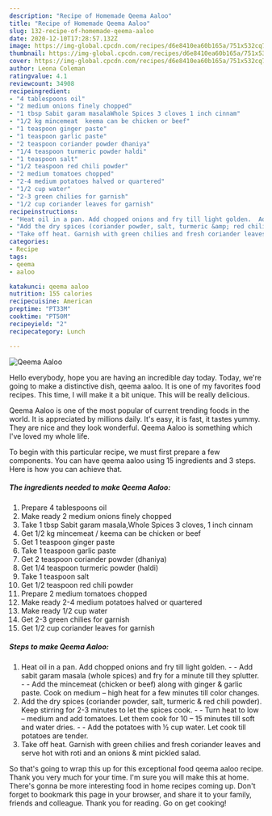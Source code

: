 ```yaml
---
description: "Recipe of Homemade Qeema Aaloo"
title: "Recipe of Homemade Qeema Aaloo"
slug: 132-recipe-of-homemade-qeema-aaloo
date: 2020-12-10T17:28:57.132Z
image: https://img-global.cpcdn.com/recipes/d6e8410ea60b165a/751x532cq70/qeema-aaloo-recipe-main-photo.jpg
thumbnail: https://img-global.cpcdn.com/recipes/d6e8410ea60b165a/751x532cq70/qeema-aaloo-recipe-main-photo.jpg
cover: https://img-global.cpcdn.com/recipes/d6e8410ea60b165a/751x532cq70/qeema-aaloo-recipe-main-photo.jpg
author: Leona Coleman
ratingvalue: 4.1
reviewcount: 34908
recipeingredient:
- "4 tablespoons oil"
- "2 medium onions finely chopped"
- "1 tbsp Sabit garam masalaWhole Spices 3 cloves 1 inch cinnam"
- "1/2 kg mincemeat  keema can be chicken or beef"
- "1 teaspoon ginger paste"
- "1 teaspoon garlic paste"
- "2 teaspoon coriander powder dhaniya"
- "1/4 teaspoon turmeric powder haldi"
- "1 teaspoon salt"
- "1/2 teaspoon red chili powder"
- "2 medium tomatoes chopped"
- "2-4 medium potatoes halved or quartered"
- "1/2 cup water"
- "2-3 green chilies for garnish"
- "1/2 cup coriander leaves for garnish"
recipeinstructions:
- "Heat oil in a pan. Add chopped onions and fry till light golden.  Add sabit garam masala (whole spices) and fry for a minute till they splutter.  Add the mincemeat (chicken or beef) along with ginger &amp; garlic paste. Cook on medium – high heat for a few minutes till color changes."
- "Add the dry spices (coriander powder, salt, turmeric &amp; red chili powder). Keep stirring for 2-3 minutes to let the spices cook.  Turn heat to low – medium and add tomatoes. Let them cook for 10 – 15 minutes till soft and water dries.  Add the potatoes with ½ cup water. Let cook till potatoes are tender."
- "Take off heat. Garnish with green chilies and fresh coriander leaves and serve hot with roti and an onions &amp; mint pickled salad."
categories:
- Recipe
tags:
- qeema
- aaloo

katakunci: qeema aaloo 
nutrition: 155 calories
recipecuisine: American
preptime: "PT33M"
cooktime: "PT50M"
recipeyield: "2"
recipecategory: Lunch

---
```



![Qeema Aaloo](https://img-global.cpcdn.com/recipes/d6e8410ea60b165a/751x532cq70/qeema-aaloo-recipe-main-photo.jpg)

Hello everybody, hope you are having an incredible day today. Today, we're going to make a distinctive dish, qeema aaloo. It is one of my favorites food recipes. This time, I will make it a bit unique. This will be really delicious.

Qeema Aaloo is one of the most popular of current trending foods in the world. It is appreciated by millions daily. It's easy, it is fast, it tastes yummy. They are nice and they look wonderful. Qeema Aaloo is something which I've loved my whole life.




To begin with this particular recipe, we must first prepare a few components. You can have qeema aaloo using 15 ingredients and 3 steps. Here is how you can achieve that.

<!--inarticleads1-->

##### The ingredients needed to make Qeema Aaloo:

1. Prepare 4 tablespoons oil
1. Make ready 2 medium onions finely chopped
1. Take 1 tbsp Sabit garam masala,Whole Spices 3 cloves, 1 inch cinnam
1. Get 1/2 kg mincemeat / keema can be chicken or beef
1. Get 1 teaspoon ginger paste
1. Take 1 teaspoon garlic paste
1. Get 2 teaspoon coriander powder (dhaniya)
1. Get 1/4 teaspoon turmeric powder (haldi)
1. Take 1 teaspoon salt
1. Get 1/2 teaspoon red chili powder
1. Prepare 2 medium tomatoes chopped
1. Make ready 2-4 medium potatoes halved or quartered
1. Make ready 1/2 cup water
1. Get 2-3 green chilies for garnish
1. Get 1/2 cup coriander leaves for garnish




<!--inarticleads2-->

##### Steps to make Qeema Aaloo:

1. Heat oil in a pan. Add chopped onions and fry till light golden. -  - Add sabit garam masala (whole spices) and fry for a minute till they splutter. -  - Add the mincemeat (chicken or beef) along with ginger &amp; garlic paste. Cook on medium – high heat for a few minutes till color changes.
1. Add the dry spices (coriander powder, salt, turmeric &amp; red chili powder). Keep stirring for 2-3 minutes to let the spices cook. -  - Turn heat to low – medium and add tomatoes. Let them cook for 10 – 15 minutes till soft and water dries. -  - Add the potatoes with ½ cup water. Let cook till potatoes are tender.
1. Take off heat. Garnish with green chilies and fresh coriander leaves and serve hot with roti and an onions &amp; mint pickled salad.




So that's going to wrap this up for this exceptional food qeema aaloo recipe. Thank you very much for your time. I'm sure you will make this at home. There's gonna be more interesting food in home recipes coming up. Don't forget to bookmark this page in your browser, and share it to your family, friends and colleague. Thank you for reading. Go on get cooking!
